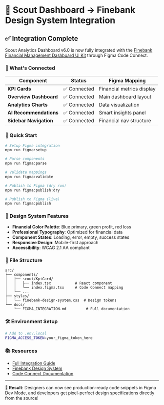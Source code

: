 # 🎨 Scout Dashboard → Finebank Design System Integration

## ✅ Integration Complete

Scout Analytics Dashboard v6.0 is now fully integrated with the [Finebank Financial Management Dashboard UI Kit](https://www.figma.com/design/Rjh4xxbrZr8otmfpPqiVPC/Finebank---Financial-Management-Dashboard-UI-Kits--Community-?node-id=66-1754&m=dev) through Figma Code Connect.

### 🔗 What's Connected

| Component | Status | Figma Mapping |
|-----------|--------|---------------|
| **KPI Cards** | ✅ Connected | Financial metrics display |
| **Overview Dashboard** | ✅ Connected | Main dashboard layout |
| **Analytics Charts** | ✅ Connected | Data visualization |
| **AI Recommendations** | ✅ Connected | Smart insights panel |
| **Sidebar Navigation** | ✅ Connected | Financial nav structure |

### 🚀 Quick Start

```bash
# Setup Figma integration
npm run figma:setup

# Parse components
npm run figma:parse

# Validate mappings
npm run figma:validate

# Publish to Figma (dry run)
npm run figma:publish:dry

# Publish to Figma (live)
npm run figma:publish
```

### 🎨 Design System Features

- **Financial Color Palette**: Blue primary, green profit, red loss
- **Professional Typography**: Optimized for financial data
- **Component States**: Loading, error, empty, success states
- **Responsive Design**: Mobile-first approach
- **Accessibility**: WCAG 2.1 AA compliant

### 📁 File Structure

```
src/
├── components/
│   ├── scout/KpiCard/
│   │   ├── index.tsx           # React component
│   │   └── index.figma.tsx     # Code Connect mapping
│   └── ...
├── styles/
│   └── finebank-design-system.css  # Design tokens
└── docs/
    └── FIGMA_INTEGRATION.md         # Full documentation
```

### 🛠️ Environment Setup

```bash
# Add to .env.local
FIGMA_ACCESS_TOKEN=your_figma_token_here
```

### 📚 Resources

- [Full Integration Guide](./docs/FIGMA_INTEGRATION.md)
- [Finebank Design System](https://www.figma.com/design/Rjh4xxbrZr8otmfpPqiVPC/)
- [Code Connect Documentation](https://www.figma.com/code-connect-docs/)

---

**🎉 Result**: Designers can now see production-ready code snippets in Figma Dev Mode, and developers get pixel-perfect design specifications directly from the source!